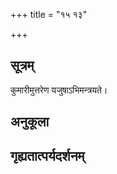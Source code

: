 +++
title = "१५ १३"

+++
## सूत्रम्
कुमारीमुत्तरेण यजुषाऽभिमन्त्रयते।
## अनुकूला

## गृह्यतात्पर्यदर्शनम्



